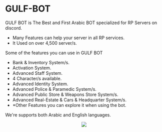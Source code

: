 # GULF-BOT
GULF BOT is The Best and First Arabic BOT specialized for RP Servers on discord.
  - Many Features can help your server in all RP services.
  - It Used on over 4,500 server/s.

Some of the features you can use in GULF BOT
  - Bank & Inventory System/s.
  - Activation System.
  - Advanced Staff System.
  - 4 Character/s available.
  - Advanced Identity System.
  - Advanced Police & Paramedic System/s.
  - Advanced Public Store & Weapons Store System/s.
  - Advanced Real-Estate & Cars & Headquarter System/s.
  - *Other Features you can explore it when using the bot.

We're supports both Arabic and English languages.

<div align="center">
  <a href="https://top.gg/bot/1183158118373400576">
    <img src="https://top.gg/api/widget/1183158118373400576.svg">
  </a>
</div>
